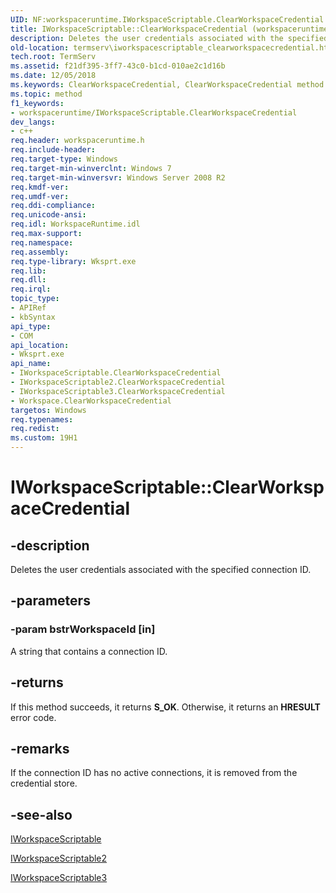 ```yaml
---
UID: NF:workspaceruntime.IWorkspaceScriptable.ClearWorkspaceCredential
title: IWorkspaceScriptable::ClearWorkspaceCredential (workspaceruntime.h)
description: Deletes the user credentials associated with the specified connection ID.
old-location: termserv\iworkspacescriptable_clearworkspacecredential.htm
tech.root: TermServ
ms.assetid: f21df395-3ff7-43c0-b1cd-010ae2c1d16b
ms.date: 12/05/2018
ms.keywords: ClearWorkspaceCredential, ClearWorkspaceCredential method [Remote Desktop Services], ClearWorkspaceCredential method [Remote Desktop Services],IWorkspaceScriptable interface, ClearWorkspaceCredential method [Remote Desktop Services],IWorkspaceScriptable2 interface, ClearWorkspaceCredential method [Remote Desktop Services],IWorkspaceScriptable3 interface, ClearWorkspaceCredential method [Remote Desktop Services],Workspace object, IWorkspaceScriptable interface [Remote Desktop Services],ClearWorkspaceCredential method, IWorkspaceScriptable.ClearWorkspaceCredential, IWorkspaceScriptable2 interface [Remote Desktop Services],ClearWorkspaceCredential method, IWorkspaceScriptable2::ClearWorkspaceCredential, IWorkspaceScriptable3 interface [Remote Desktop Services],ClearWorkspaceCredential method, IWorkspaceScriptable3::ClearWorkspaceCredential, IWorkspaceScriptable::ClearWorkspaceCredential, Workspace object [Remote Desktop Services],ClearWorkspaceCredential method, termserv.iworkspacescriptable_clearworkspacecredential, workspaceruntime/IWorkspaceScriptable2::ClearWorkspaceCredential, workspaceruntime/IWorkspaceScriptable3::ClearWorkspaceCredential, workspaceruntime/IWorkspaceScriptable::ClearWorkspaceCredential
ms.topic: method
f1_keywords:
- workspaceruntime/IWorkspaceScriptable.ClearWorkspaceCredential
dev_langs:
- c++
req.header: workspaceruntime.h
req.include-header: 
req.target-type: Windows
req.target-min-winverclnt: Windows 7
req.target-min-winversvr: Windows Server 2008 R2
req.kmdf-ver: 
req.umdf-ver: 
req.ddi-compliance: 
req.unicode-ansi: 
req.idl: WorkspaceRuntime.idl
req.max-support: 
req.namespace: 
req.assembly: 
req.type-library: Wksprt.exe
req.lib: 
req.dll: 
req.irql: 
topic_type:
- APIRef
- kbSyntax
api_type:
- COM
api_location:
- Wksprt.exe
api_name:
- IWorkspaceScriptable.ClearWorkspaceCredential
- IWorkspaceScriptable2.ClearWorkspaceCredential
- IWorkspaceScriptable3.ClearWorkspaceCredential
- Workspace.ClearWorkspaceCredential
targetos: Windows
req.typenames: 
req.redist: 
ms.custom: 19H1
---
```


# IWorkspaceScriptable::ClearWorkspaceCredential


## -description


Deletes the user credentials associated with the specified connection ID.


## -parameters




### -param bstrWorkspaceId [in]

A string that contains a connection ID.


## -returns



If this method succeeds, it returns <b xmlns:loc="http://microsoft.com/wdcml/l10n">S_OK</b>. Otherwise, it returns an <b xmlns:loc="http://microsoft.com/wdcml/l10n">HRESULT</b> error code.




## -remarks



If the connection ID has no active connections, it is removed from the credential store.




## -see-also




<a href="https://docs.microsoft.com/windows/desktop/api/workspaceruntime/nn-workspaceruntime-iworkspacescriptable">IWorkspaceScriptable</a>



<a href="https://docs.microsoft.com/windows/desktop/api/workspaceruntime/nn-workspaceruntime-iworkspacescriptable2">IWorkspaceScriptable2</a>



<a href="https://docs.microsoft.com/windows/desktop/api/workspaceruntime/nn-workspaceruntime-iworkspacescriptable3">IWorkspaceScriptable3</a>
 

 

